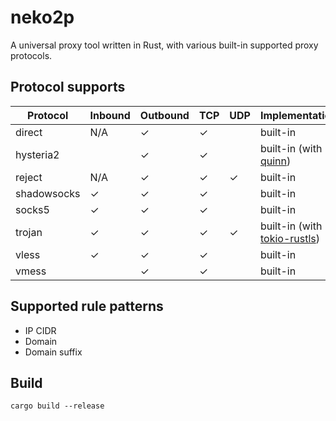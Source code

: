 # neko2p

A universal proxy tool written in Rust, with various built-in supported proxy protocols.

## Protocol supports

|Protocol   |Inbound|Outbound|TCP    |UDP    |Implementation|
|-----------|-------|--------|-------|-------|--------------|
|direct     |N/A    |&check; |&check;|       |built-in      |
|hysteria2  |       |&check; |&check;|       |built-in (with [quinn](https://github.com/quinn-rs/quinn))|
|reject     |N/A    |&check; |&check;|&check;|built-in      |
|shadowsocks|&check;|&check; |&check;|       |built-in      |
|socks5     |&check;|&check; |&check;|       |built-in      |
|trojan     |&check;|&check; |&check;|&check;|built-in (with [tokio-rustls](https://github.com/rustls/tokio-rustls))|
|vless      |&check;|&check; |&check;|       |built-in      |
|vmess      |       |&check; |&check;|       |built-in      |

## Supported rule patterns

* IP CIDR
* Domain
* Domain suffix

## Build

```shell
cargo build --release
```
